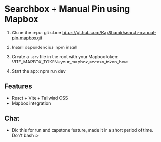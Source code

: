    # Searchbox + Manual Pin using Mapbox

   1. Clone the repo:
      git clone https://github.com/KayShamir/search-manual-pin-mapbox.git

   2. Install dependencies:
      npm install

   3. Create a `.env` file in the root with your Mapbox token:
      VITE_MAPBOX_TOKEN=your_mapbox_access_token_here

   4. Start the app:
      npm run dev

   ## Features
   - React + Vite + Tailwind CSS
   - Mapbox integration

   ## Chat
   - Did this for fun and capstone feature, made it in a short period of time. Don't bash :>
